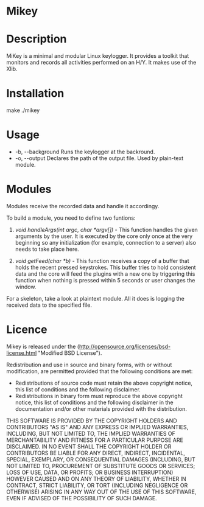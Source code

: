 Mikey
=====

Description
====
MiKey is a minimal and modular Linux keylogger. It provides a toolkit that monitors and records all activities performed on an H/Y. It makes use of the Xlib.

Installation
====
make
./mikey

Usage
====
* -b, --background    Runs the keylogger at the backround.
* -o, --output        Declares the path of the output file. Used by plain-text module.

Modules
====
Modules receive the recorded data and handle it accordingy. 

To build a module, you need to define two funtions:

1. *void handleArgs(int argc, char \*argv[])* - This function handles the given arguments by the user. It is executed by the core only once at the very beginning so any initialization (for example, connection to a server) also needs to take place here.

1. *void getFeed(char \*b)* - This function receives a copy of a buffer that holds the recent pressed keystrokes. This buffer tries to hold consistent data and the core will feed the plugins with a new one by triggering this function when nothing is pressed within 5 seconds or user changes the window.

For a skeleton, take a look at plaintext module. All it does is logging the received data to the specified file.

Licence
=====
Mikey is released under the (http://opensource.org/licenses/bsd-license.html "Modified BSD License").

Redistribution and use in source and binary forms, with or without modification, are permitted provided that the following conditions are met:

* Redistributions of source code must retain the above copyright notice, this list of conditions and the following disclaimer.
* Redistributions in binary form must reproduce the above copyright notice, this list of conditions and the following disclaimer in the documentation and/or other materials provided with the distribution.

THIS SOFTWARE IS PROVIDED BY THE COPYRIGHT HOLDERS AND CONTRIBUTORS "AS IS" AND ANY EXPRESS OR IMPLIED WARRANTIES, INCLUDING, BUT NOT LIMITED TO, THE IMPLIED WARRANTIES OF MERCHANTABILITY AND FITNESS FOR A PARTICULAR PURPOSE ARE DISCLAIMED. IN NO EVENT SHALL THE COPYRIGHT HOLDER OR CONTRIBUTORS BE LIABLE FOR ANY DIRECT, INDIRECT, INCIDENTAL, SPECIAL, EXEMPLARY, OR CONSEQUENTIAL DAMAGES (INCLUDING, BUT NOT LIMITED TO, PROCUREMENT OF SUBSTITUTE GOODS OR SERVICES; LOSS OF USE, DATA, OR PROFITS; OR BUSINESS INTERRUPTION) HOWEVER CAUSED AND ON ANY THEORY OF LIABILITY, WHETHER IN CONTRACT, STRICT LIABILITY, OR TORT (INCLUDING NEGLIGENCE OR OTHERWISE) ARISING IN ANY WAY OUT OF THE USE OF THIS SOFTWARE, EVEN IF ADVISED OF THE POSSIBILITY OF SUCH DAMAGE.
